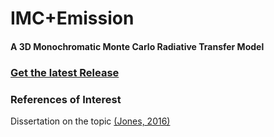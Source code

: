 # IMC+Emission
#### A 3D Monochromatic Monte Carlo Radiative Transfer Model


### [Get the latest Release](https://github.com/AlexandraLJones/IMC-emission/releases/latest)


### References of Interest
Dissertation on the topic [(Jones, 2016)](http://hdl.handle.net/2142/90462)
